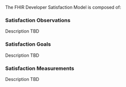 
The FHIR Developer Satisfaction Model is composed of:

### Satisfaction Observations

Description TBD

### Satisfaction Goals

Description TBD

### Satisfaction Measurements

Description TBD
